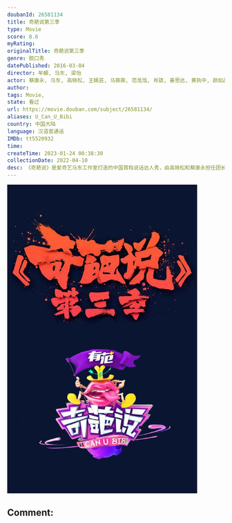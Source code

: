 ```yaml
---
doubanId: 26581134
title: 奇葩说第三季
type: Movie
score: 8.6
myRating: 
originalTitle: 奇葩说第三季
genre: 脱口秀
datePublished: 2016-03-04
director: 牟頔, 马东, 梁怡
actor: 蔡康永, 马东, 高晓松, 王嫣芸, 马薇薇, 范湉湉, 肖骁, 姜思达, 黄执中, 颜如晶, 邱晨, 大张伟, 张昊玥, 仇佩佩, 陈铭, 胡渐彪, 赵又廷, 陈咏开, 艾力
author: 
tags: Movie, 
state: 看过
url: https://movie.douban.com/subject/26581134/
aliases: U_Can_U_Bibi
country: 中国大陆
language: 汉语普通话
IMDb: tt5520932
time: 
createTime: 2023-01-24 00:38:30
collectionDate: 2022-04-10
desc: 《奇葩说》是爱奇艺马东工作室打造的中国首档说话达人秀，由高晓松和蔡康永担任团长，旨在寻找华人华语世界中，观点独特、口才出众的“最会说话的人”。
---
```


![image](assets/p2324832785.jpg)

Comment: 
---

